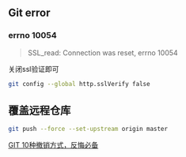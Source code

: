 ## Git error

### errno 10054 

> SSL_read: Connection was reset, errno 10054 

关闭ssl验证即可

```sh
git config --global http.sslVerify false
```

## 覆盖远程仓库

```sh
git push --force --set-upstream origin master
```

[GIT 10种撤销方式，反悔必备](https://blog.csdn.net/jiahaoangle/article/details/107384856)

